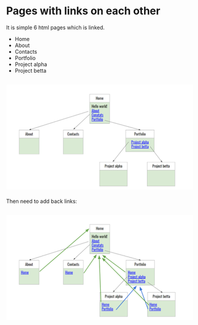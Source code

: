 # Pages with links on each other
It is simple 6 html pages which is linked.
* Home
* About
* Contacts
* Portfolio
* Project alpha
* Project betta
## ![Screenshot](Simple-html-linked-pages.png)

Then need to add back links:
## ![Screenshot](Simple-html-linked-pages-with-back-links.png)
